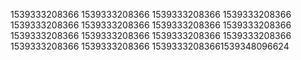1539333208366
1539333208366
1539333208366
1539333208366
1539333208366
1539333208366
1539333208366
1539333208366
1539333208366
1539333208366
1539333208366
1539333208366
1539333208366
1539333208366
15393332083661539348096624